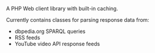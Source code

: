A PHP Web client library with built-in caching.

Currently contains classes for parsing response data from:
 * dbpedia.org SPARQL queries
 * RSS feeds
 * YouTube video API response feeds
